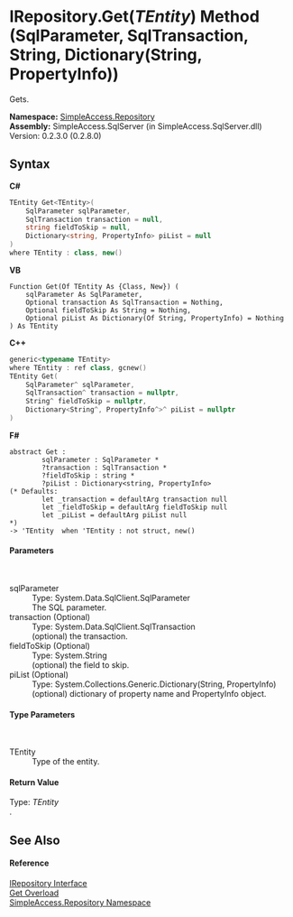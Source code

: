 # IRepository.Get(*TEntity*) Method (SqlParameter, SqlTransaction, String, Dictionary(String, PropertyInfo))
 

Gets.

**Namespace:**&nbsp;<a href="N_SimpleAccess_Repository">SimpleAccess.Repository</a><br />**Assembly:**&nbsp;SimpleAccess.SqlServer (in SimpleAccess.SqlServer.dll) Version: 0.2.3.0 (0.2.8.0)

## Syntax

**C#**<br />
``` C#
TEntity Get<TEntity>(
	SqlParameter sqlParameter,
	SqlTransaction transaction = null,
	string fieldToSkip = null,
	Dictionary<string, PropertyInfo> piList = null
)
where TEntity : class, new()

```

**VB**<br />
``` VB
Function Get(Of TEntity As {Class, New}) ( 
	sqlParameter As SqlParameter,
	Optional transaction As SqlTransaction = Nothing,
	Optional fieldToSkip As String = Nothing,
	Optional piList As Dictionary(Of String, PropertyInfo) = Nothing
) As TEntity
```

**C++**<br />
``` C++
generic<typename TEntity>
where TEntity : ref class, gcnew()
TEntity Get(
	SqlParameter^ sqlParameter, 
	SqlTransaction^ transaction = nullptr, 
	String^ fieldToSkip = nullptr, 
	Dictionary<String^, PropertyInfo^>^ piList = nullptr
)
```

**F#**<br />
``` F#
abstract Get : 
        sqlParameter : SqlParameter * 
        ?transaction : SqlTransaction * 
        ?fieldToSkip : string * 
        ?piList : Dictionary<string, PropertyInfo> 
(* Defaults:
        let _transaction = defaultArg transaction null
        let _fieldToSkip = defaultArg fieldToSkip null
        let _piList = defaultArg piList null
*)
-> 'TEntity  when 'TEntity : not struct, new()

```


#### Parameters
&nbsp;<dl><dt>sqlParameter</dt><dd>Type: System.Data.SqlClient.SqlParameter<br />The SQL parameter.</dd><dt>transaction (Optional)</dt><dd>Type: System.Data.SqlClient.SqlTransaction<br />(optional) the transaction.</dd><dt>fieldToSkip (Optional)</dt><dd>Type: System.String<br />(optional) the field to skip.</dd><dt>piList (Optional)</dt><dd>Type: System.Collections.Generic.Dictionary(String, PropertyInfo)<br />(optional) dictionary of property name and PropertyInfo object.</dd></dl>

#### Type Parameters
&nbsp;<dl><dt>TEntity</dt><dd>Type of the entity.</dd></dl>

#### Return Value
Type: *TEntity*<br />.

## See Also


#### Reference
<a href="T_SimpleAccess_Repository_IRepository">IRepository Interface</a><br /><a href="Overload_SimpleAccess_Repository_IRepository_Get">Get Overload</a><br /><a href="N_SimpleAccess_Repository">SimpleAccess.Repository Namespace</a><br />